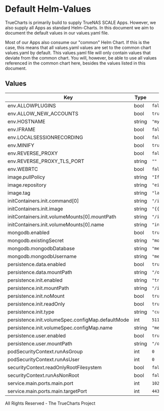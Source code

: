 # Default Helm-Values

TrueCharts is primarily build to supply TrueNAS SCALE Apps.
However, we also supply all Apps as standard Helm-Charts. In this document we aim to document the default values in our values.yaml file.

Most of our Apps also consume our "common" Helm Chart.
If this is the case, this means that all values.yaml values are set to the common chart values.yaml by default. This values.yaml file will only contain values that deviate from the common chart.
You will, however, be able to use all values referenced in the common chart here, besides the values listed in this document.

## Values

| Key | Type | Default | Description |
|-----|------|---------|-------------|
| env.ALLOWPLUGINS | bool | `false` |  |
| env.ALLOW_NEW_ACCOUNTS | bool | `true` |  |
| env.HOSTNAME | string | `"my.domain.com"` |  |
| env.IFRAME | bool | `false` |  |
| env.LOCALSESSIONRECORDING | bool | `false` |  |
| env.MINIFY | bool | `true` |  |
| env.REVERSE_PROXY | bool | `false` |  |
| env.REVERSE_PROXY_TLS_PORT | string | `""` |  |
| env.WEBRTC | bool | `false` |  |
| image.pullPolicy | string | `"IfNotPresent"` |  |
| image.repository | string | `"einar/meshcentral"` |  |
| image.tag | string | `"latest@sha256:b9cb18a54d610a6b0b43442f1d05f0a05a9e6fa4ad52e2394240c85434c5f35e"` |  |
| initContainers.init.command[0] | string | `"/init/meshcentral/init.sh"` |  |
| initContainers.init.image | string | `"{{ .Values.image.repository }}:{{ .Values.image.tag }}"` |  |
| initContainers.init.volumeMounts[0].mountPath | string | `"/init/meshcentral"` |  |
| initContainers.init.volumeMounts[0].name | string | `"init"` |  |
| mongodb.enabled | bool | `true` |  |
| mongodb.existingSecret | string | `"mongodbcreds"` |  |
| mongodb.mongodbDatabase | string | `"meshcentral"` |  |
| mongodb.mongodbUsername | string | `"meshcentral"` |  |
| persistence.data.enabled | bool | `true` |  |
| persistence.data.mountPath | string | `"/opt/meshcentral/meshcentral-data"` |  |
| persistence.init.enabled | string | `"true"` |  |
| persistence.init.mountPath | string | `"/init/meshcentral"` |  |
| persistence.init.noMount | bool | `true` |  |
| persistence.init.readOnly | bool | `true` |  |
| persistence.init.type | string | `"custom"` |  |
| persistence.init.volumeSpec.configMap.defaultMode | int | `511` |  |
| persistence.init.volumeSpec.configMap.name | string | `"meshcentral-init"` |  |
| persistence.user.enabled | bool | `true` |  |
| persistence.user.mountPath | string | `"/opt/meshcentral/meshcentral-files"` |  |
| podSecurityContext.runAsGroup | int | `0` |  |
| podSecurityContext.runAsUser | int | `0` |  |
| securityContext.readOnlyRootFilesystem | bool | `false` |  |
| securityContext.runAsNonRoot | bool | `false` |  |
| service.main.ports.main.port | int | `10205` |  |
| service.main.ports.main.targetPort | int | `443` |  |

All Rights Reserved - The TrueCharts Project
